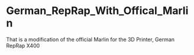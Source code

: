 # German_RepRap_With_Offical_Marlin
That is a modification of the official Marlin for the 3D Printer, German RepRap X400
